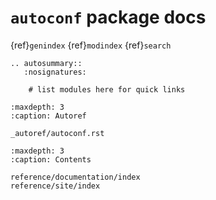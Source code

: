 # `autoconf` package docs 
{ref}`genindex`
{ref}`modindex`
{ref}`search`

```{eval-rst}
.. autosummary::
   :nosignatures:

    # list modules here for quick links
```

```{toctree}
:maxdepth: 3
:caption: Autoref

_autoref/autoconf.rst
```

```{toctree}
:maxdepth: 3
:caption: Contents

reference/documentation/index
reference/site/index
```

```{include} ../README.md
```
